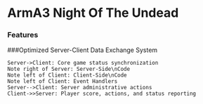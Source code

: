 # ArmA3 Night Of The Undead

### Features
 


###Optimized Server-Client Data Exchange System
                    
```seq
Server->Client: Core game status synchronization 
Note right of Server: Server-Side\nCode
Note left of Client: Client-Side\nCode
Note left of Client: Event Handlers
Server-->Client: Server administrative actions
Client->>Server: Player score, actions, and status reporting
```